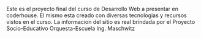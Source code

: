 Este es el proyecto final del curso de Desarrollo Web a presentar en coderhouse.
El mismo esta creado con diversas tecnologias y recursos vistos en el curso.
La informacion del sitio es real brindada por el Proyecto Socio-Educativo Orquesta-Escuela Ing. Maschwitz
